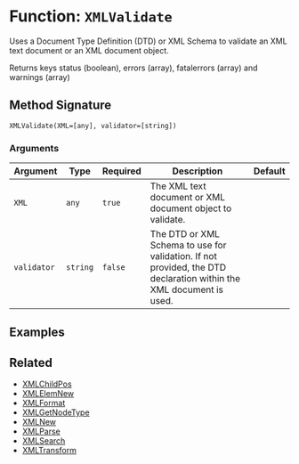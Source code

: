 [comment]: # (Note: This documentation is generated dynamically in the build process.  To modify the contents, change the javadoc on the _invoke method of the BIF class)

# Function: `XMLValidate`

Uses a Document Type Definition (DTD) or XML Schema to validate an XML text document or an XML document object.

Returns keys status (boolean), errors (array), fatalerrors (array) and warnings (array)

## Method Signature

```
XMLValidate(XML=[any], validator=[string])
```

### Arguments


| Argument | Type | Required | Description | Default |
|----------|------|----------|-------------|---------|
| `XML` | `any` | `true` | The XML text document or XML document object to validate. |  |
| `validator` | `string` | `false` | The DTD or XML Schema to use for validation. If not provided, the DTD declaration within the XML document is used. |  |

## Examples



## Related

  * [XMLChildPos](./XMLChildPos.md)
  * [XMLElemNew](./XMLElemNew.md)
  * [XMLFormat](./XMLFormat.md)
  * [XMLGetNodeType](./XMLGetNodeType.md)
  * [XMLNew](./XMLNew.md)
  * [XMLParse](./XMLParse.md)
  * [XMLSearch](./XMLSearch.md)
  * [XMLTransform](./XMLTransform.md)
